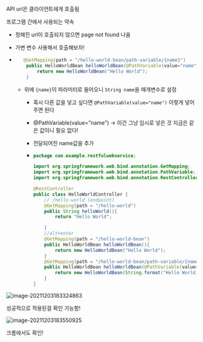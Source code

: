 API url은 클라이언트에게 호출됨

프로그램 간에서 사용되는 약속

- 정해진 url이 호출되지 않으면 page not found 나옴

- 가변 변수 사용해서 호출해보자!

- ```java
     @GetMapping(path = "/hello-world-bean/path-variable/{name}")
      public HelloWorldBean helloWorldBean(@PathVariable(value="name") String name){
          return new HelloWorldBean("Hello World");
      }
  ```

  - 위에 `{name}`이 파라미터로 들어오니 `String name`을 매개변수로 설정

    - 혹시 다른 값을 넣고 싶다면 `@PathVariable(value="name")` 이렇게 넣어주면 된다

    - @PathVariable(value="name") -> 이건 그냥 임시로 넣은 것 지금은 같은 값이니 필요 없다!

    - 전달되어진 name값을 추가

    - ```java
      package com.example.restfulwebservice;
      
      import org.springframework.web.bind.annotation.GetMapping;
      import org.springframework.web.bind.annotation.PathVariable;
      import org.springframework.web.bind.annotation.RestController;
      
      @RestController
      public class HelloWorldController {
          // /hello-world (endpoint)
          @GetMapping(path = "/hello-world")
          public String helloWorld(){
              return "Hello World";
      
          }
          //alt+enter
          @GetMapping(path = "/hello-world-bean")
          public HelloWorldBean helloWorldBean(){
              return new HelloWorldBean("Hello World");
          }
          @GetMapping(path = "/hello-world-bean/path-variable/{name}")
          public HelloWorldBean helloWorldBean(@PathVariable(value="name") String name){
              return new HelloWorldBean(String.format("Hello World, %s", name));
          }
      }
      
      ```

      

![image-20211203183324863](inflearn_PathVariable.assets/image-20211203183324863.png)

성공적으로 적용된걸 확인 가능함!

![image-20211203183550925](inflearn_PathVariable.assets/image-20211203183550925.png)

크롬에서도 확인!